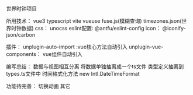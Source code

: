 世界时钟项目

所用技术：
  vue3 typescript vite vueuse fuse.js(模糊查询) timezones.json(世界时钟数据) 
  css： unocss
  eslint配置: @antfu/eslint-config
  icon： @iconify-json/carbon

插件： 
  unplugin-auto-import :vue核心方法自动引入
  unplugin-vue-components： vue组件自动引入

编写总结： 
  数据与视图相互分离
  将数据单独抽离成一个ts文件
  类型定义抽离到types.ts文件中
  时间格式化方法
    new Intl.DateTimeFormat


功能待完善：
  切换动画
  其它
